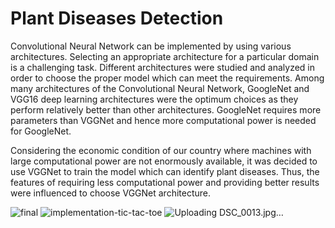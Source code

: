 # Plant Diseases Detection

Convolutional Neural Network can be implemented by using various architectures. Selecting an appropriate architecture for a particular domain is a challenging task. Different architectures were studied and analyzed in order to choose the proper model which can meet the requirements. Among many architectures of the Convolutional Neural Network, GoogleNet and VGG16 deep learning architectures were the optimum choices as they perform relatively better than other architectures. GoogleNet requires more parameters than VGGNet and hence more computational power is needed for GoogleNet. 

Considering the economic condition of our country where machines with large computational power are not enormously available, it was decided to use VGGNet to train the model which can identify plant diseases. Thus, the features of requiring less computational power and providing better results were influenced to choose VGGNet architecture.



![final](https://user-images.githubusercontent.com/30154496/82123343-c733e680-97ba-11ea-9089-0eff0c5ca8ec.jpg)
![implementation-tic-tac-toe](https://user-images.githubusercontent.com/30154496/82123345-c8651380-97ba-11ea-8bfb-d1b6e6e1e3c9.png)
![Uploading DSC_0013.jpg…]()

